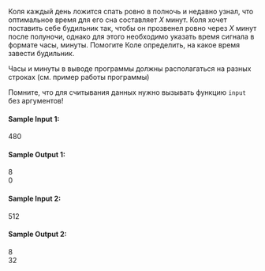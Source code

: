 Коля каждый день ложится спать ровно в полночь и недавно узнал, что оптимальное время для его сна составляет $X$ минут.
Коля хочет поставить себе будильник так, чтобы он прозвенел ровно через $X$ минут после полуночи, однако для этого
необходимо указать время сигнала в формате часы, минуты. Помогите Коле определить, на какое время завести будильник.

Часы и минуты в выводе программы должны располагаться на разных строках (см. пример работы программы)

Помните, что для считывания данных нужно вызывать функцию ``input`` без аргументов!

#### Sample Input 1:

480

#### Sample Output 1:

8  
0

#### Sample Input 2:

512

#### Sample Output 2:

8  
32